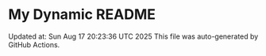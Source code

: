 # My Dynamic README
Updated at: Sun Aug 17 20:23:36 UTC 2025
This file was auto-generated by GitHub Actions.
